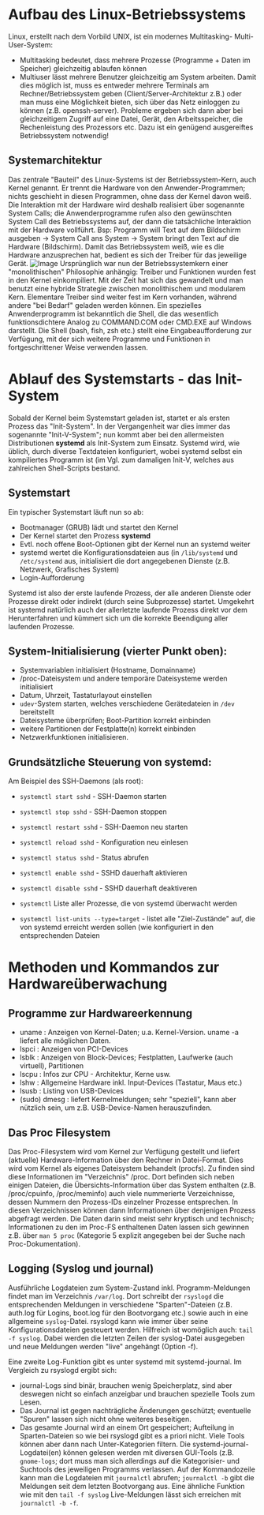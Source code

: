 # Aufbau des Linux-Betriebssystems
Linux, erstellt nach dem Vorbild UNIX, ist ein modernes Multitasking-
Multi-User-System:
- Multitasking bedeutet, dass mehrere Prozesse (Programme + Daten im Speicher)
  gleichzeitig ablaufen können
- Multiuser lässt mehrere Benutzer gleichzeitig am System arbeiten. Damit dies
  möglich ist, muss es entweder mehrere Terminals am Rechner/Betriebssystem
  geben (Client/Server-Architektur z.B.) oder man muss eine Möglichkeit bieten,
  sich über das Netz einloggen zu können (z.B. openssh-server).
Probleme ergeben sich dann aber bei gleichzeitigem Zugriff auf eine Datei,
Gerät, den Arbeitsspeicher, die Rechenleistung des Prozessors etc.
Dazu ist ein genügend ausgereiftes Betriebssystem notwendig!

## Systemarchitektur
Das zentrale "Bauteil" des Linux-Systems ist der Betriebssystem-Kern, auch
Kernel genannt. Er trennt die Hardware von den Anwender-Programmen; nichts
geschieht in diesen Programmen, ohne dass der Kernel davon weiß.
Die Interaktion mit der Hardware wird deshalb realisiert über sogenannte System
Calls; die Anwenderprogramme rufen also den gewünschten System Call des
Betriebssystems auf, der dann die tatsächliche Interaktion mit der Hardware
vollführt.
Bsp: Programm will Text auf dem Bildschirm ausgeben -> System Call ans System ->
System bringt den Text auf die Hardware (Bildschirm).
Damit das Betriebssystem weiß, wie es die Hardware anzusprechen hat, bedient es
sich der Treiber für das jeweilige Gerät.
![Image](linux_sysaufbau.gif)
Ursprünglich war nun der Betriebssystemkern einer "monolithischen" Philosophie
anhängig: Treiber und Funktionen wurden fest in den Kernel einkompiliert. Mit
der Zeit hat sich das gewandelt und man benutzt eine hybride Strategie zwischen
monolithischem und modularem Kern. Elementare Treiber sind weiter fest im Kern
vorhanden, während andere "bei Bedarf" geladen werden können.
Ein spezielles Anwenderprogramm ist bekanntlich die Shell, die das wesentlich
funktionsdichtere Analog zu COMMAND.COM oder CMD.EXE auf Windows darstellt.
Die Shell (bash, fish, zsh etc.) stellt eine Eingabeaufforderung zur Verfügung,
mit der sich weitere Programme und Funktionen in fortgeschrittener Weise
verwenden lassen.

# Ablauf des Systemstarts - das Init-System
Sobald der Kernel beim Systemstart geladen ist, startet er als ersten Prozess
das "Init-System". In der Vergangenheit war dies immer das sogenannte
"Init-V-System"; nun kommt aber bei den allermeisten Distributionen __systemd__
als Init-System zum Einsatz.
Systemd wird, wie üblich, durch diverse Textdateien konfiguriert, wobei systemd
selbst ein kompiliertes Programm ist (im Vgl. zum damaligen Init-V, welches aus
zahlreichen Shell-Scripts bestand.

## Systemstart
Ein typischer Systemstart läuft nun so ab:
- Bootmanager (GRUB) lädt und startet den Kernel
- Der Kernel startet den Prozess __systemd__
- Evtl. noch offene Boot-Optionen gibt der Kernel nun an systemd weiter
- systemd wertet die Konfigurationsdateien aus (in `/lib/systemd` und
  `/etc/systemd` aus, initialisiert die dort angegebenen Dienste (z.B. Netzwerk,
  Grafisches System)
- Login-Aufforderung

Systemd ist also der erste laufende Prozess, der alle anderen Dienste oder
Prozesse direkt oder indirekt (durch seine Subprozesse) startet. Umgekehrt ist
systemd natürlich auch der allerletzte laufende Prozess direkt vor dem
Herunterfahren und kümmert sich um die korrekte Beendigung aller laufenden
Prozesse.

## System-Initialisierung (vierter Punkt oben):
- Systemvariablen initialisiert (Hostname, Domainname)
- /proc-Dateisystem und andere temporäre Dateisysteme werden initialisiert
- Datum, Uhrzeit, Tastaturlayout einstellen
- `udev`-System starten, welches verschiedene Gerätedateien in `/dev`
  bereitstellt
- Dateisysteme überprüfen; Boot-Partition korrekt einbinden
- weitere Partitionen der Festplatte(n) korrekt einbinden
- Netzwerkfunktionen initialisieren.

## Grundsätzliche Steuerung von systemd:
Am Beispiel des SSH-Daemons (als root):
- `systemctl start sshd` - SSH-Daemon starten
- `systemctl stop sshd`  - SSH-Daemon stoppen
- `systemctl restart sshd` - SSH-Daemon neu starten
- `systemctl reload sshd` - Konfiguration neu einlesen
- `systemctl status sshd` - Status abrufen

- `systemctl enable sshd` - SSHD dauerhaft aktivieren
- `systemctl disable sshd` - SSHD dauerhaft deaktiveren

- `systemctl` Liste aller Prozesse, die von systemd überwacht werden

- `systemctl list-units --type=target` - listet alle "Ziel-Zustände" auf, die
  von systemd erreicht werden sollen (wie konfiguriert in den entsprechenden
  Dateien

# Methoden und Kommandos zur Hardwareüberwachung

## Programme zur Hardwareerkennung
- uname : Anzeigen von Kernel-Daten; u.a. Kernel-Version. uname -a liefert alle
  möglichen Daten.
- lspci : Anzeigen von PCI-Devices
- lsblk : Anzeigen von Block-Devices; Festplatten, Laufwerke (auch virtuell),
  Partitionen
- lscpu : Infos zur CPU - Architektur, Kerne usw.
- lshw : Allgemeine Hardware inkl. Input-Devices (Tastatur, Maus etc.)
- lsusb : Listing von USB-Devices
- (sudo) dmesg : liefert Kernelmeldungen; sehr "speziell", kann aber nützlich
  sein, um z.B. USB-Device-Namen herauszufinden.

## Das Proc Filesystem
Das Proc-Filesystem wird vom Kernel zur Verfügung gestellt und liefert
(aktuelle) Hardware-Information über den Rechner in Datei-Format. Dies wird vom
Kernel als eigenes Dateisystem behandelt (procfs). Zu finden sind diese
Informationen im "Verzeichnis" /proc.
Dort befinden sich neben einigen Dateien, die Übersichts-Information über das
System enthalten (z.B. /proc/cpuinfo, /proc/meminfo) auch viele nummerierte
Verzeichnisse, dessen Nummern den Prozess-IDs einzelner Prozesse entsprechen. In
diesen Verzeichnissen können dann Informationen über denjenigen Prozess
abgefragt werden.
Die Daten darin sind meist sehr kryptisch und technisch; Informationen zu den im
Proc-FS enthaltenen Daten lassen sich gewinnen z.B. über `man 5 proc` (Kategorie
5 explizit angegeben bei der Suche nach Proc-Dokumentation).

## Logging (Syslog und journal)
Ausführliche Logdateien zum System-Zustand inkl. Programm-Meldungen findet man
im Verzeichnis `/var/log`. Dort schreibt der `rsyslogd` die entsprechenden
Meldungen in verschiedene "Sparten"-Dateien (z.B. auth.log für Logins, boot.log
für den Bootvorgang etc.) sowie auch in eine allgemeine `syslog`-Datei. rsyslogd
kann wie immer über seine Konfigurationsdateien gesteuert werden.
Hilfreich ist womöglich auch: `tail -f syslog`. Dabei werden die letzten Zeilen
der syslog-Datei ausgegeben und neue Meldungen werden "live" angehängt (Option
-f).

Eine zweite Log-Funktion gibt es unter systemd mit systemd-journal. Im Vergleich
zu rsyslogd ergibt sich:
- journal-Logs sind binär, brauchen wenig Speicherplatz, sind aber deswegen
  nicht so einfach anzeigbar und brauchen spezielle Tools zum Lesen.
- Das Journal ist gegen nachträgliche Änderungen geschützt; eventuelle "Spuren"
  lassen sich nicht ohne weiteres beseitigen.
- Das gesamte Journal wird an einem Ort gespeichert; Aufteilung in
  Sparten-Dateien so wie bei rsyslogd gibt es a priori nicht. Viele Tools können
  aber dann nach Unter-Kategorien filtern.
Die systemd-journal-Logdatei(en) können gelesen werden mit diversen GUI-Tools
(z.B. `gnome-logs`; dort muss man sich allerdings auf die Kategorisier- und
Suchtools des jeweiligen Programms verlassen.
Auf der Kommandozeile kann man die Logdateien mit `journalctl` abrufen;
`journalctl -b` gibt die Meldungen seit dem letzten Bootvorgang aus. Eine
ähnliche Funktion wie mit den `tail -f syslog` Live-Meldungen lässt sich
erreichen mit `journalctl -b -f`.


